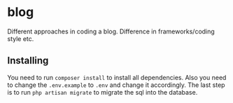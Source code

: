 # blog
Different approaches in coding a blog. Difference in frameworks/coding style etc.


## Installing

You need to run `composer install` to install all dependencies. Also you need to change the `.env.example` to `.env` and change it accordingly. The last step is to run `php artisan migrate` to migrate the sql into the database.
